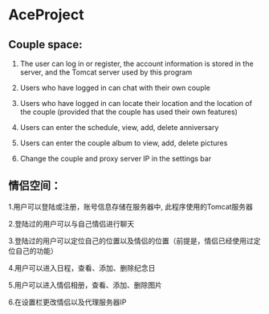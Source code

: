 # AceProject

## Couple space:
1. The user can log in or register, the account information is stored in the server, and the Tomcat server used by this program

2. Users who have logged in can chat with their own couple

3. Users who have logged in can locate their location and the location of the couple (provided that the couple has used their own features)

4. Users can enter the schedule, view, add, delete anniversary

5. Users can enter the couple album to view, add, delete pictures

6. Change the couple and proxy server IP in the settings bar

## 情侣空间：
1.用户可以登陆或注册，账号信息存储在服务器中, 此程序使用的Tomcat服务器

2.登陆过的用户可以与自己情侣进行聊天

3.登陆过的用户可以定位自己的位置以及情侣的位置（前提是，情侣已经使用过定位自己的功能）

4.用户可以进入日程，查看、添加、删除纪念日

5.用户可以进入情侣相册，查看、添加、删除图片

6.在设置栏更改情侣以及代理服务器IP
